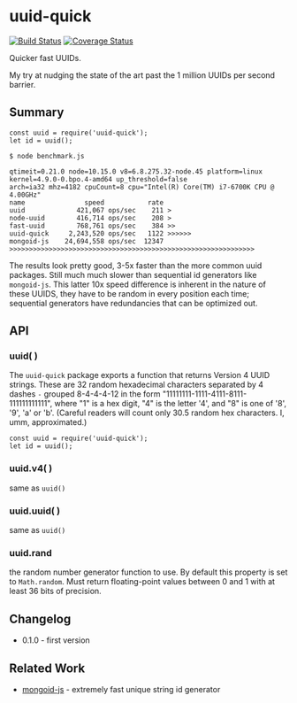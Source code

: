 uuid-quick
==========
[![Build Status](https://api.travis-ci.org/andrasq/node-uuid-quick.svg?branch=master)](https://travis-ci.org/andrasq/node-uuid-quick?branch=master)
[![Coverage Status](https://coveralls.io/repos/github/andrasq/node-uuid-quick/badge.svg?branch=master)](https://coveralls.io/github/andrasq/node-uuid-quick?branch=master)

Quicker fast UUIDs.

My try at nudging the state of the art past the 1 million UUIDs per second barrier.


Summary
-------

    const uuid = require('uuid-quick');
    let id = uuid();

    $ node benchmark.js

    qtimeit=0.21.0 node=10.15.0 v8=6.8.275.32-node.45 platform=linux kernel=4.9.0-0.bpo.4-amd64 up_threshold=false
    arch=ia32 mhz=4182 cpuCount=8 cpu="Intel(R) Core(TM) i7-6700K CPU @ 4.00GHz"
    name               speed           rate
    uuid             421,067 ops/sec    211 >
    node-uuid        416,714 ops/sec    208 >
    fast-uuid        768,761 ops/sec    384 >>
    uuid-quick     2,243,520 ops/sec   1122 >>>>>>
    mongoid-js    24,694,558 ops/sec  12347 >>>>>>>>>>>>>>>>>>>>>>>>>>>>>>>>>>>>>>>>>>>>>>>>>>>>>>>>>>>>>>

The results look pretty good, 3-5x faster than the more common uuid packages.  Still much much
slower than sequential id generators like `mongoid-js`.  This latter 10x speed difference is
inherent in the nature of these UUIDS, they have to be random in every position each time;
sequential generators have redundancies that can be optimized out.


API
---

### uuid( )

The `uuid-quick` package exports a function that returns Version 4 UUID strings.  These are 32
random hexadecimal characters separated by 4 dashes `-` grouped 8-4-4-4-12 in the form
"11111111-1111-4111-8111-111111111111", where "1" is a hex digit, "4" is the letter '4', and "8"
is one of '8', '9', 'a' or 'b'.  (Careful readers will count only 30.5 random hex characters.
I, umm, approximated.)

    const uuid = require('uuid-quick');
    let id = uuid();

### uuid.v4( )

same as `uuid()`

### uuid.uuid( )

same as `uuid()`

### uuid.rand

the random number generator function to use.  By default this property is set to `Math.random`.
Must return floating-point values between 0 and 1 with at least 36 bits of precision.


Changelog
---------

- 0.1.0 - first version


Related Work
------------

- [mongoid-js](https://npmjs.com/package/mongoid-js) - extremely fast unique string id generator
